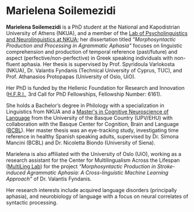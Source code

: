 # Marielena Soilemezidi


**Marielena Soilemezidi** is a PhD student at the National and Kapodistrian University of Athens (NKUA), and a member of the [Lab of Psycholinguistics and Neurolinguistics at NKUA](https://psychoneurolinglab-en.phil.uoa.gr/home/); her dissertation titled _"Morphosyntactic Production and Processing in Agrammatic Aphasia"_ focuses on linguistic comprehension and production of temporal reference (past/future) and aspect (perfective/non-perfective) in Greek speaking individuals with non-fluent aphasia. Her thesis is supervised by Prof. Spyridoula Varlokosta (NKUA), Dr. Valantis Fyndanis (Technical University of Cyprus, TUC), and Prof. Athanasios Protopapas (University of Oslo, UiO).

Her PhD is funded by the Hellenic Foundation for Research and Innovation ([H.F.R.I.](https://www.elidek.gr/en/homepage/), 3rd Call for PhD Fellowships, Fellowship Number: 6161).

She holds a Bachelor’s degree in Philology with a specialization in Linguistics from NKUA and a [Master's in Cognitive Neuroscience of Language](https://www.bcbl.eu/en/study-with-us/masters-cognitive-neuroscience-language) from the University of the Basque Country (UPV/EHU) with collaboration with the Basque Center for Cognition, Brain and Language ([BCBL](https://www.bcbl.eu/es)). Her master thesis was an eye-tracking study, investigating time reference in healthy Spanish speaking adults, supervised by Dr. Simona Mancini (BCBL) and Dr. Nicoletta Biondo (University of Siena).

Marielena is also affiliated with the University of Oslo (UiO), working as a research assistant for the Center for Multilingualism Across the Lifespan ([MultiLing Lab](https://www.hf.uio.no/multiling/english/topics/lab/about-the-lab/)) for the project _“Morphosyntactic Production in Stroke-induced Agrammatic Aphasia: A Cross-linguistic Machine Learning Approach”_ of Dr. Valantis Fyndanis. 

Her research interests include acquired language disorders (principally aphasia), and neurobiology of language with a focus on neural correlates of syntactic processing.

